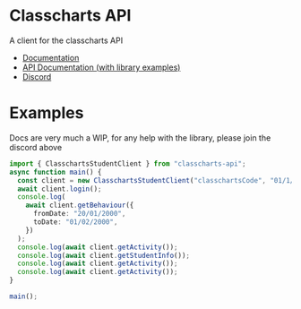 # Classcharts API

A client for the classcharts API

* [Documentation](https://classchartsapi.github.io/classcharts-api-js/)
* [API Documentation (with library examples)](https://classchartsapi.github.io/api-docs/#introduction)
* [Discord](https://discord.gg/DTcwugcgZ2)
# Examples
Docs are very much a WIP, for any help with the library, please join the discord above

```typescript
import { ClasschartsStudentClient } from "classcharts-api";
async function main() {
  const client = new ClasschartsStudentClient("classchartsCode", "01/1/2000");
  await client.login();
  console.log(
    await client.getBehaviour({
      fromDate: "20/01/2000",
      toDate: "01/02/2000",
    })
  );
  console.log(await client.getActivity());
  console.log(await client.getStudentInfo());
  console.log(await client.getActivity());
  console.log(await client.getActivity());
}

main();
```
